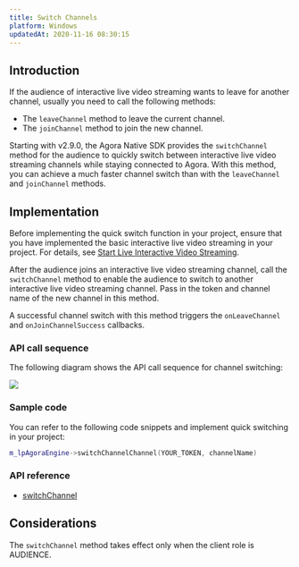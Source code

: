```yaml
---
title: Switch Channels
platform: Windows
updatedAt: 2020-11-16 08:30:15
---
```

## Introduction

If the audience of interactive live video streaming wants to leave for another channel, usually you need to call the following methods:

- The `leaveChannel` method to leave the current channel.
- The `joinChannel` method to join the new channel.

Starting with v2.9.0, the Agora Native SDK provides the `switchChannel` method for the audience to quickly switch between interactive live video streaming channels while staying connected to Agora. With this method, you can achieve a much faster channel switch than with the `leaveChannel` and `joinChannel` methods. 

## Implementation

Before implementing the quick switch function in your project, ensure that you have implemented the basic interactive live video streaming in your project. For details, see [Start Live Interactive Video Streaming](start_live_windows).

After the audience joins an interactive live video streaming channel, call the `switchChannel` method to enable the audience to switch to another interactive live video streaming channel. Pass in the token and channel name of the new channel in this method.

A successful channel switch with this method triggers the `onLeaveChannel` and `onJoinChannelSuccess` callbacks.

### API call sequence

The following diagram shows the API call sequence for channel switching:

![](https://web-cdn.agora.io/docs-files/1569229455514)

### Sample code

You can refer to the following code snippets and implement quick switching in your project:

```C++
m_lpAgoraEngine->switchChannelChannel(YOUR_TOKEN, channelName)
```

### API reference

- [switchChannel](./API%20Reference/cpp/classagora_1_1rtc_1_1_i_rtc_engine.html#a3eb5ee494ce124b34609c593719c89ab)

## Considerations

The `switchChannel` method takes effect only when the client role is AUDIENCE.